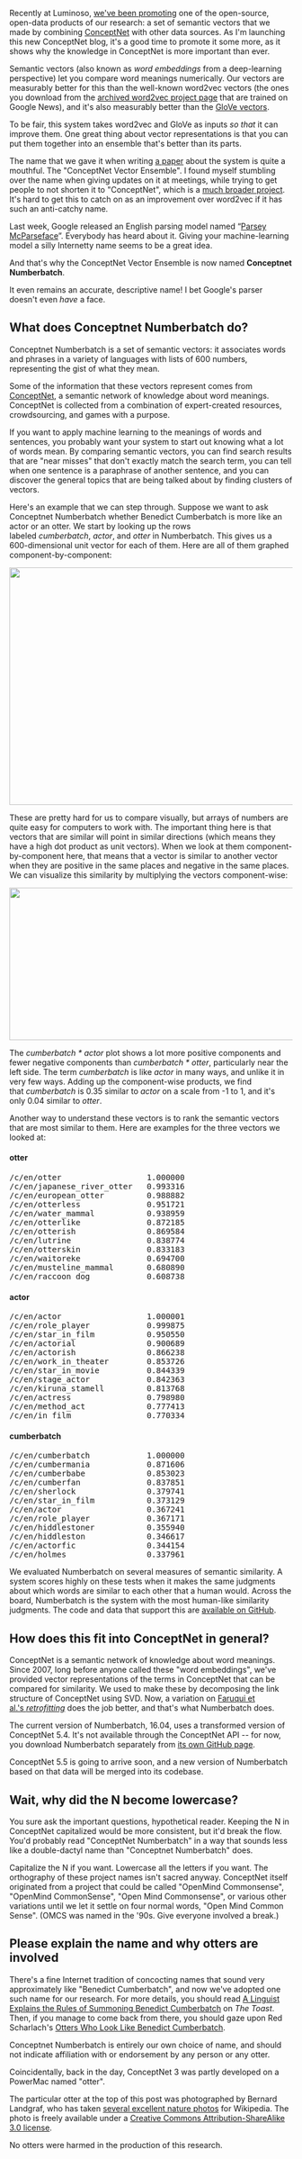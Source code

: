 <html><body><p>Recently at Luminoso, <a href="http://blog.luminoso.com/2016/04/06/an-introduction-to-the-conceptnet-vector-ensemble/">we've been promoting</a> one of the open-source, open-data products of our research: a set of semantic vectors that we made by combining <a href="http://conceptnet5.media.mit.edu">ConceptNet</a> with other data sources. As I'm launching this new ConceptNet blog, it's a good time to promote it some more, as it shows why the knowledge in ConceptNet is more important than ever.

Semantic vectors (also known as <em>word embeddings</em> from a deep-learning perspective) let you compare word meanings numerically. Our vectors are measurably better for this than the well-known word2vec vectors (the ones you download from the <a href="https://code.google.com/archive/p/word2vec/">archived word2vec project page</a> that are trained on Google News), and it's also measurably better than the <a href="http://nlp.stanford.edu/projects/glove/">GloVe vectors</a>.

To be fair, this system takes word2vec and GloVe as inputs <em>so that</em> it can improve them. One great thing about vector representations is that you can put them together into an ensemble that's better than its parts.

The name that we gave it when writing <a href="http://arxiv.org/pdf/1604.01692.pdf">a paper</a> about the system is quite a mouthful. The "ConceptNet Vector Ensemble". I found myself stumbling over the name when giving updates on it at meetings, while trying to get people to not shorten it to "ConceptNet", which is a <a href="http://conceptnet5.media.mit.edu">much broader project</a>. It's hard to get this to catch on as an improvement over word2vec if it has such an anti-catchy name.

Last week, Google released an English parsing model named “<a href="http://googleresearch.blogspot.com/2016/05/announcing-syntaxnet-worlds-most.html">Parsey McParseface</a>”. Everybody has heard about it. Giving your machine-learning model a silly Internetty name seems to be a great idea.

And that's why the ConceptNet Vector Ensemble is now named <strong>Conceptnet Numberbatch</strong>.

It even remains an accurate, descriptive name! I bet Google's parser doesn't even <em>have</em> a face.

</p><h2>What does Conceptnet Numberbatch do?</h2>

Conceptnet Numberbatch is a set of semantic vectors: it associates words and phrases in a variety of languages with lists of 600 numbers, representing the gist of what they mean.

Some of the information that these vectors represent comes from <a href="http://conceptnet5.media.mit.edu">ConceptNet</a>, a semantic network of knowledge about word meanings. ConceptNet is collected from a combination of expert-created resources, crowdsourcing, and games with a purpose.

If you want to apply machine learning to the meanings of words and sentences, you probably want your system to start out knowing what a lot of words mean. By comparing semantic vectors, you can find search results that are "near misses" that don't exactly match the search term, you can tell when one sentence is a paraphrase of another sentence, and you can discover the general topics that are being talked about by finding clusters of vectors.

Here's an example that we can step through. Suppose we want to ask Conceptnet Numberbatch whether Benedict Cumberbatch is more like an actor or an otter. We start by looking up the rows labeled <em>cumberbatch</em>, <em>actor</em>, and <em>otter</em> in Numberbatch. This gives us a 600-dimensional unit vector for each of them. Here are all of them graphed component-by-component:

<img class="aligncenter wp-image-942 size-full" src="https://luminosoinsight.files.wordpress.com/2016/05/cumberbatch-example-11.png" width="745" height="422">

These are pretty hard for us to compare visually, but arrays of numbers are quite easy for computers to work with. The important thing here is that vectors that are similar will point in similar directions (which means they have a high dot product as unit vectors). When we look at them component-by-component here, that means that a vector is similar to another vector when they are positive in the same places and negative in the same places. We can visualize this similarity by multiplying the vectors component-wise:

<img class="aligncenter wp-image-943 size-full" src="https://luminosoinsight.files.wordpress.com/2016/05/cumberbatch-example-21.png" width="726" height="271">

The <em>cumberbatch * actor</em> plot shows a lot more positive components and fewer negative components than <em>cumberbatch * otter</em>, particularly near the left side. The term <em>cumberbatch </em>is like <em>actor</em> in many ways, and unlike it in very few ways. Adding up the component-wise products, we find that <em>cumberbatch</em> is 0.35 similar to <em>actor</em> on a scale from -1 to 1, and it's only 0.04 similar to <em>otter</em>.

Another way to understand these vectors is to rank the semantic vectors that are most similar to them. Here are examples for the three vectors we looked at:

<h4>otter</h4>

<pre>
/c/en/otter                  1.000000
/c/en/japanese_river_otter   0.993316
/c/en/european_otter         0.988882
/c/en/otterless              0.951721
/c/en/water_mammal           0.938959
/c/en/otterlike              0.872185
/c/en/otterish               0.869584
/c/en/lutrine                0.838774
/c/en/otterskin              0.833183
/c/en/waitoreke              0.694700
/c/en/musteline_mammal       0.680890
/c/en/raccoon_dog            0.608738
</pre>

<h4>actor</h4>

<pre>
/c/en/actor                  1.000001
/c/en/role_player            0.999875
/c/en/star_in_film           0.950550
/c/en/actorial               0.900689
/c/en/actorish               0.866238
/c/en/work_in_theater        0.853726
/c/en/star_in_movie          0.844339
/c/en/stage_actor            0.842363
/c/en/kiruna_stamell         0.813768
/c/en/actress                0.798980
/c/en/method_act             0.777413
/c/en/in_film                0.770334
</pre>

<h4>cumberbatch</h4>

<pre>
/c/en/cumberbatch            1.000000
/c/en/cumbermania            0.871606
/c/en/cumberbabe             0.853023
/c/en/cumberfan              0.837851
/c/en/sherlock               0.379741
/c/en/star_in_film           0.373129
/c/en/actor                  0.367241
/c/en/role_player            0.367171
/c/en/hiddlestoner           0.355940
/c/en/hiddleston             0.346617
/c/en/actorfic               0.344154
/c/en/holmes                 0.337961
</pre>

We evaluated Numberbatch on several measures of semantic similarity. A system scores highly on these tests when it makes the same judgments about which words are similar to each other that a human would. Across the board, Numberbatch is the system with the most human-like similarity judgments. The code and data that support this are <a href="https://github.com/LuminosoInsight/conceptnet-vector-ensemble">available on GitHub</a>.

<h2>How does this fit into ConceptNet in general?</h2>

ConceptNet is a semantic network of knowledge about word meanings. Since 2007, long before anyone called these "word embeddings", we've provided vector representations of the terms in ConceptNet that can be compared for similarity. We used to make these by decomposing the link structure of ConceptNet using SVD. Now, a variation on <a href="https://www.cs.cmu.edu/~hovy/papers/15HLT-retrofitting-word-vectors.pdf">Faruqui et al.'s <em>retrofitting</em></a> does the job better, and that's what Numberbatch does.

The current version of Numberbatch, 16.04, uses a transformed version of ConceptNet 5.4. It's not available through the ConceptNet API -- for now, you download Numberbatch separately from <a href="https://github.com/LuminosoInsight/conceptnet-numberbatch">its own GitHub page</a>.

ConceptNet 5.5 is going to arrive soon, and a new version of Numberbatch based on that data will be merged into its codebase.

<h2>Wait, why did the N become lowercase?</h2>

You sure ask the important questions, hypothetical reader. Keeping the N in ConceptNet capitalized would be more consistent, but it'd break the flow. You'd probably read "ConceptNet Numberbatch" in a way that sounds less like a double-dactyl name than "Conceptnet Numberbatch" does.

Capitalize the N if you want. Lowercase all the letters if you want. The orthography of these project names isn't sacred anyway. ConceptNet itself originated from a project that could be called "OpenMind Commonsense", "OpenMind CommonSense", "Open Mind Commonsense", or various other variations until we let it settle on four normal words, "Open Mind Common Sense". (OMCS was named in the '90s. Give everyone involved a break.)

<h2>Please explain the name and why otters are involved</h2>

There's a fine Internet tradition of concocting names that sound very approximately like "Benedict Cumberbatch", and now we've adopted one such name for our research. For more details, you should read <a href="http://the-toast.net/2013/12/02/a-linguist-explains-the-rules-of-summoning-benedict-cumberbatch/">A Linguist Explains the Rules of Summoning Benedict Cumberbatch</a> on <em>The Toast</em>. Then, if you manage to come back from there, you should gaze upon Red Scharlach's <a href="http://redscharlach.tumblr.com/post/19565284869/otters-who-look-like-benedict-cumberbatch-a">Otters Who Look Like Benedict Cumberbatch</a>.

Conceptnet Numberbatch is entirely our own choice of name, and should not indicate affiliation with or endorsement by any person or any otter.

Coincidentally, back in the day, ConceptNet 3 was partly developed on a PowerMac named "otter".

The particular otter at the top of this post was photographed by Bernard Landgraf, who has taken <a href="https://commons.wikimedia.org/w/index.php?title=Special:ListFiles/Baerni&amp;ilshowall=1">several excellent nature photos</a> for Wikipedia. The photo is freely available under a <a href="https://commons.wikimedia.org/wiki/File:Fischotter,_Lutra_Lutra.JPG#Licensing">Creative Commons Attribution-ShareAlike 3.0 license</a>.

No otters were harmed in the production of this research.</body></html>
